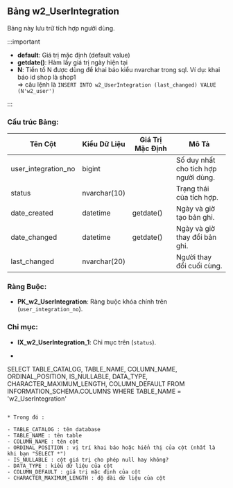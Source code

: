 ## Bảng w2_UserIntegration

Bảng này lưu trữ tích hợp người dùng.

:::important

+ **default**: Giá trị mặc định (default value)
+ **getdate()**: Hàm lấy giá trị ngày hiện tại
+ **N**: Tiền tố N được dùng để khai báo kiểu nvarchar trong sql. Ví dụ: khai báo id shop là shop1  <br/> => câu lệnh là `INSERT INTO w2_UserIntegration (last_changed) VALUE (N'w2_user')`

:::

### Cấu trúc Bảng:

| Tên Cột              | Kiểu Dữ Liệu | Giá Trị Mặc Định | Mô Tả                            |
|----------------------|--------------|------------------|----------------------------------|
| user_integration_no  | bigint       |                  | Số duy nhất cho tích hợp người dùng. |
| status               | nvarchar(10) |                  | Trạng thái của tích hợp.               |
| date_created         | datetime     | getdate()        | Ngày và giờ tạo bản ghi.             |
| date_changed         | datetime     | getdate()        | Ngày và giờ thay đổi bản ghi.       |
| last_changed         | nvarchar(20) |                  | Người thay đổi cuối cùng.            |

### Ràng Buộc:

- **PK_w2_UserIntegration**: Ràng buộc khóa chính trên (`user_integration_no`).

### Chỉ mục:

- **IX_w2_UserIntegration_1**: Chỉ mục trên (`status`).

- ```sql
SELECT TABLE_CATALOG, TABLE_NAME, COLUMN_NAME, ORDINAL_POSITION, IS_NULLABLE, DATA_TYPE, CHARACTER_MAXIMUM_LENGTH, COLUMN_DEFAULT
FROM INFORMATION_SCHEMA.COLUMNS
WHERE TABLE_NAME = 'w2_UserIntegration'
```

* Trong đó :

- TABLE_CATALOG : tên database
- TABLE_NAME : tên table
- COLUMN_NAME : tên cột
- ORDINAL_POSITION : vị trí khai báo hoặc hiển thị của cột (nhất là khi bạn "SELECT *")
- IS_NULLABLE : cột giá trị cho phép null hay không?
- DATA_TYPE : kiểu dữ liệu của cột
- COLUMN_DEFAULT : giá trị mặc định của cột
- CHARACTER_MAXIMUM_LENGTH : độ dài dữ liệu của cột
